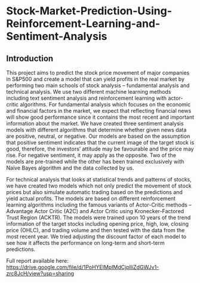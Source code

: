 # Stock-Market-Prediction-Using-Reinforcement-Learning-and-Sentiment-Analysis

## Introduction

This project aims to predict the stock price movement of major companies in S&P500 and create
a model that can yield profits in the real market by performing two main schools of stock analysis
– fundamental analysis and technical analysis. We use two different machine learning methods
including text sentiment analysis and reinforcement learning with actor-critic algorithms.
For fundamental analysis which focuses on the economic and financial factors in the market, we
expect that reflecting financial news will show good performance since it contains the most recent
and important information about the market. We have created three sentiment analysis models
with different algorithms that determine whether given news data are positive, neutral, or
negative. Our models are based on the assumption that positive sentiment indicates that the
current image of the target stock is good, therefore, the investors’ attitude may be favourable and
the price may rise. For negative sentiment, it may apply as the opposite. Two of the models are
pre-trained while the other has been trained exclusively with Naïve Bayes algorithm and the data
collected by us.

For technical analysis that looks at statistical trends and patterns of stocks, we have created two
models which not only predict the movement of stock prices but also simulate automatic trading
based on the predictions and yield actual profits. The models are based on different
reinforcement learning algorithms including the famous variants of Actor-Critic methods –
Advantage Actor Critic (A2C) and Actor Critic using Kronecker-Factored Trust Region (ACKTR).
The models were trained upon 10 years of the trend information of the target stocks including
opening price, high, low, closing price (OHLC), and trading volume and then tested with the data
from the most recent year. We tried adjusting the discount factor of each model to see how it
affects the performance on long-term and short-term predictions.

Full report available here: https://drive.google.com/file/d/1PoHYElMpIMdCjpIliZdGWJv1-zrc8JcH/view?usp=sharing
